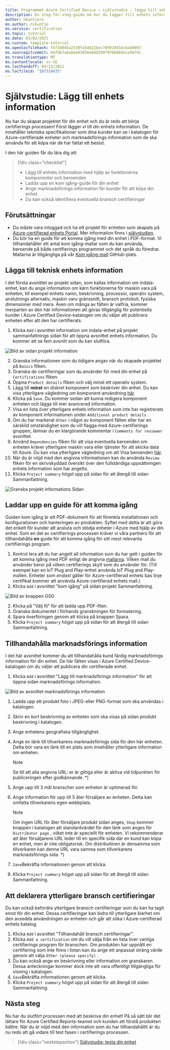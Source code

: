 ```yaml
---
title: Programmet Azure Certified Device – självstudie – lägga till enhets information
description: En steg-för-steg-guide om hur du lägger till enhets information i projektet på Azure-certifierad enhets Portal
author: nkuntjoro
ms.author: nikuntjo
ms.service: certification
ms.topic: tutorial
ms.date: 03/02/2021
ms.custom: template-tutorial
ms.openlocfilehash: f4f3d045a2530fa54d22bec789918454cba80097
ms.sourcegitcommit: b4fbb7a6a0aa93656e8dd29979786069eca567dc
ms.translationtype: MT
ms.contentlocale: sv-SE
ms.lasthandoff: 04/13/2021
ms.locfileid: "107310435"
---
```

# <a name="tutorial-add-device-details"></a>Självstudie: Lägg till enhets information

Nu har du skapat projektet för din enhet och du är redo att börja certifierings processen! Först lägger vi till din enhets information. De innehåller tekniska specifikationer som dina kunder kan se i katalogen för Azure-certifierade enheter och marknadsförings information som de ska använda för att köpa när de har fattat ett beslut.

I den här guiden får du lära dig att:

> [!div class="checklist"]
> * Lägg till enhets information med hjälp av funktionerna komponenter och beroenden
> * Ladda upp en kom igång-guide för din enhet
> * Ange marknadsförings information för kunder för att köpa din enhet
> * Du kan också identifiera eventuella bransch certifieringar

## <a name="prerequisites"></a>Förutsättningar

* Du måste vara inloggad och ha ett projekt för enheten som skapats på [Azure-certifierad enhets Portal](https://certify.azure.com). Mer information finns i [självstudien](tutorial-01-creating-your-project.md).
* Du bör ha en guide för att komma igång med din enhet i PDF-format. Vi tillhandahåller ett antal kom igång-mallar som du kan använda, beroende på både certifierings programmet och det språk du föredrar. Mallarna är tillgängliga på vår [Kom igång-mall](https://aka.ms/GSTemplate "Kom igång-mallar") GitHub-plats.

## <a name="adding-technical-device-details"></a>Lägga till teknisk enhets information

I det första avsnittet av projekt sidan, som kallas information om indata-enhet, kan du ange information om kärn funktionerna för maskin vara på enheten, till exempel enhets namn, beskrivning, processor, operativ system, anslutnings alternativ, maskin varu gränssnitt, bransch protokoll, fysiska dimensioner med mera. Även om många av fälten är valfria, kommer merparten av den här informationen att göras tillgänglig för potentiella kunder i Azure Certified Device-katalogen om du väljer att publicera enheten efter att den har certifierats.

1. Klicka `Add` i avsnittet information om indata-enhet på projekt sammanfattnings sidan för att öppna avsnittet enhets information. Du kommer att se fem avsnitt som du kan slutföra.

![Bild av sidan projekt information](./media/images/device-details-menu.png)

2. Granska informationen som du tidigare angav när du skapade projektet på `Basics` fliken.
1. Granska de certifieringar som du använder för med din enhet på `Certifications` fliken.
1. Öppna `Product details` fliken och välj minst ett operativ system.
1. Lägg till **minst** en diskret komponent som beskriver din enhet. Du kan visa ytterligare vägledning om komponent användning [här](how-to-using-the-components-feature.md).
1. Klicka på `Save`. Du kommer sedan att kunna redigera komponent enheten och lägga till mer avancerad information.
1. Visa en lista över ytterligare enhets information som inte har registrerats av komponent informationen under `Additional product details` .
1. Om du har markerat `Other` i något av komponent fälten eller har en särskild omständighet som du vill flagga med Azure-certifierings gruppen, lämnar du en klargörande kommentar i `Comments for reviewer` avsnittet.
1. Använd `Dependencies` fliken för att visa eventuella beroenden om enheten kräver ytterligare maskin vara eller tjänster för att skicka data till Azure. Du kan visa ytterligare vägledning om att Visa beroenden [här](how-to-indirectly-connected-devices.md).
1. När du är nöjd med den angivna informationen kan du använda `Review` fliken för en skrivskyddad översikt över den fullständiga uppsättningen enhets information som har angetts.
1. Klicka `Project summary` högst upp på sidan för att återgå till sidan Sammanfattning.

![Granska projekt informations Sidan](./media/images/sample-device-details.png)

## <a name="uploading-a-get-started-guide"></a>Laddar upp en guide för att komma igång

Guiden kom igång är ett PDF-dokument för att förenkla installationen och konfigurationen och hanteringen av produkten. Syftet med detta är att göra det enkelt för kunder att ansluta och stödja enheter i Azure med hjälp av din enhet. Som en del av certifierings processen kräver vi våra partners för att tillhandahålla **en** guide för att komma igång för sitt mest relevanta certifierings program.

1. Kontrol lera att du har angett all information som du har gett i guiden för att komma igång med PDF enligt de angivna [mallarna](https://aka.ms/GSTemplate). Vilken mall du använder beror på vilken certifierings skylt som du använder för. (Till exempel kan en IoT Plug and Play-enhet använda IoT Plug and Play-mallen. Enheter som *endast* gäller för Azure-certifierad enhets bas linje certifikat kommer att använda Azure-certifierad enhets mall.)
1. Klicka `Add` i avsnittet "kom igång" på sidan projekt Sammanfattning.

![Bild av knappen GSG](./media/images/gsg-menu.png)

2. Klicka på "Välj fil" för att ladda upp PDF-filen.
1. Granska dokumentet i förhands granskningen för formatering.
1. Spara överföringen genom att klicka på knappen Spara.
1. Klicka `Project summary` högst upp på sidan för att återgå till sidan Sammanfattning.

## <a name="providing-marketing-details"></a>Tillhandahålla marknadsförings information

I det här avsnittet kommer du att tillhandahålla kund färdig marknadsförings information för din enhet. De här fälten visas i Azure Certified Device-katalogen om du väljer att publicera din certifierade enhet.

1. Klicka `Add` i avsnittet "Lägg till marknadsförings information" för att öppna sidan marknadsförings information.

![Bild av avsnittet marknadsförings information](./media/images/marketing-details.png)

1. Ladda upp ett produkt foto i JPEG-eller PNG-format som ska användas i katalogen.
1. Skriv en kort beskrivning av enheten som ska visas på sidan produkt beskrivning i katalogen.
1. Ange enhetens geografiska tillgänglighet.
1. Ange en länk till tillverkarens marknadsförings sida för den här enheten. Detta bör vara en länk till en plats som innehåller ytterligare information om enheten.
    > [!Note]
    > Se till att alla angivna URL: er är giltiga eller är aktiva vid tidpunkten för publiceringen efter godkännande. *)

1. Ange upp till 3 mål branscher som enheten är optimerad för.
1. Ange information för upp till 5 åter försäljare av enheten. Detta kan omfatta tillverkarens egen webbplats.

    > [!Note]
    > Om ingen URL för åter försäljare produkt sidan anges, `Shop` kommer knappen i katalogen att standardvärdet för den länk som anges för `Distributor page` , vilket inte är speciellt för enheten. Vi rekommenderar att åter försäljarens URL leder till en specifik sida där en kund kan köpa en enhet, men är inte obligatorisk. Om distributören är densamma som tillverkaren kan denna URL vara samma som tillverkarens marknadsförings sida. *)

1. `Save`Bekräfta informationen genom att klicka.
1. Klicka `Project summary` högst upp på sidan för att återgå till sidan Sammanfattning.

## <a name="declaring-additional-industry-certifications"></a>Att deklarera ytterligare bransch certifieringar

Du kan också befordra ytterligare bransch certifieringar som du kan ha tagit emot för din enhet. Dessa certifieringar kan bidra till ytterligare klarhet om den avsedda användningen av enheten och går att söka i Azure-certifierad enhets katalog.

1. Klicka `Add` i avsnittet "Tillhandahåll bransch certifieringar".
1. Klicka `Add a certification` om du vill välja från en lista över vanliga certifierings program för branschen. Om produkten har uppnått en certifiering som inte finns i listan kan du ange ett anpassat sträng värde genom att välja `Other (please specify)` .
1. Du kan också ange en beskrivning eller information om granskaren. Dessa anteckningar kommer dock inte att vara offentligt tillgängliga för visning i katalogen.
1. `Save`Bekräfta informationen genom att klicka.
1. Klicka `Project summary` högst upp på sidan för att återgå till sidan Sammanfattning.

## <a name="next-steps"></a>Nästa steg

Nu har du slutfört processen med att beskriva din enhet! På så sätt blir det lättare för Azure Certified Reports-teamet och kunden att förstå produkten bättre. När du är nöjd med den information som du har tillhandahållit är du nu redo att gå vidare till test fasen i certifierings processen.
> [!div class="nextstepaction"]
> [Självstudie: testa din enhet](tutorial-03-testing-your-device.md)
